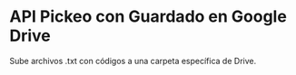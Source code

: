 # API Pickeo con Guardado en Google Drive

Sube archivos .txt con códigos a una carpeta específica de Drive.